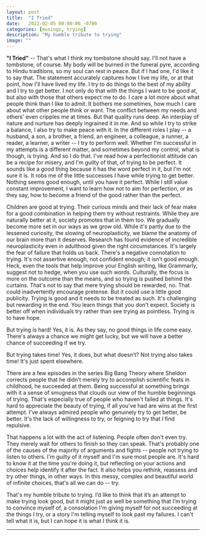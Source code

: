 ```yaml
---
layout: post
title:  "I Tried"
date:   2022-02-05 00:00:00 -0700
categories: [musings, trying]
description: "My humble tribute to trying"
image: ""
---
```

**"I Tried"** -- That's what I think my tombstone should say. I'll not have a tombstone, of course. My body will be burned in the funeral pyre, according to Hindu traditions, so my soul can rest in peace. But if I had one, I'd like it to say that. The statement accurately captures how I live my life, or at that point, how I'll have lived my life. I try to do things to the best of my ability and I try to get better. I not only do that with the things I want to be good at, but also with those that others expect me to do. I care a lot more about what people think than I like to admit. It bothers me sometimes, how much I care about what other people think or want. The conflict between my needs and others' even cripples me at times. But that quality runs deep. An interplay of nature and nurture has deeply ingrained it in me. And so while I try to strike a balance, I also try to make peace with it. In the different roles I play -- a husband, a son, a brother, a friend, an engineer, a colleague, a runner, a reader, a learner, a writer -- I try to perform well. Whether I'm successful in my attempts is a different matter, and sometimes beyond my control, what is though, is trying. And so I do that. I've read how a perfectionist attitude can be a recipe for misery, and I'm guilty of that, of trying to be perfect. It sounds like a good thing because it has the word perfect in it, but I'm not sure it is. It robs me of the little successes I have while trying to get better. Nothing seems good enough, until you have it perfect. While I still value constant improvement, I want to learn how not to aim for perfection, or as they say, how to become a friend of the good rather than the perfect.

Children are good at trying. Their curious minds and their lack of fear make for a good combination in helping them try without restraints. While they are naturally better at it, society promotes that in them too. We gradually become more set in our ways as we grow old. While it's partly due to the lessened curiosity, the slowing of neuroplasticity, we blame the anatomy of our brain more than it deserves. Research has found evidence of incredible neuroplasticity even in adulthood given the right circumstances. It's largely the fear of failure that holds us back. There's a negative connotation to trying. It's not assertive enough, not confident enough; it isn’t good enough. Heck, even the tools that help improve your English writing, like Grammarly, suggest not to hedge, when you use such words. Culturally, the focus is more on the outcome than the means, and so trying is pushed behind the curtains. That's not to say that mere trying should be rewarded, no. That could inadvertently encourage pretense. But it could use a little good publicity. Trying is good and it needs to be treated as such. It's challenging but rewarding in the end. You learn things that you don't expect. Society is better off when individuals try rather than see trying as pointless. Trying is to have hope.

But trying is hard! Yes, it is. As they say, no good things in life come easy. There's always a chance we might get lucky, but we will have a better chance of succeeding if we try.

But trying takes time! Yes, it does, but what doesn’t? Not trying also takes time! It's just spent elsewhere.

There are a few episodes in the series Big Bang Theory where Sheldon corrects people that he didn’t merely try to accomplish scientific feats in childhood, he succeeded at them. Being successful at something brings with it a sense of smugness that clouds our view of the humble beginnings of trying. That's especially true of people who haven't failed at things. It's hard to appreciate the beauty of trying, if all you've had are wins at the first attempt. I've always admired people who genuinely try to get better, be better. It's the lack of willingness to try, or feigning to try that I find repulsive.

That happens a lot with the act of listening. People often don't even try. They merely wait for others to finish so they can speak. That's probably one of the causes of the majority of arguments and fights -- people not trying to listen to others. I'm guilty of it myself and I'm sure most people are. It's hard to know it at the time you're doing it, but reflecting on your actions and choices help identify it after the fact. It also helps you rethink, reassess and try other things, in other ways. In this messy, complex and beautiful world of infinite choices, that's all we can do -- try.

That's my humble tribute to trying. I’d like to think that it’s an attempt to make trying look good, but it might just as well be something that I’m trying to convince myself of, a consolation I'm giving myself for not succeeding at the things I try, or a story I'm telling myself to look past my failures. I can't tell what it is, but I can hope it is what I think it is.

*****
